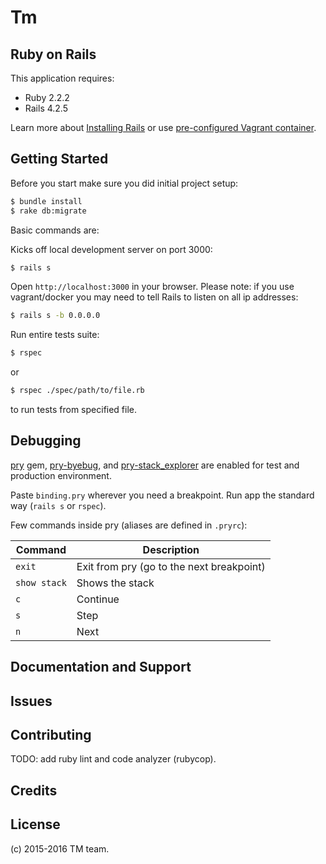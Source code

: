 Tm
================

Ruby on Rails
-------------

This application requires:

- Ruby 2.2.2
- Rails 4.2.5

Learn more about [Installing Rails](http://railsapps.github.io/installing-rails.html) or use [pre-configured Vagrant container](https://github.com/ro31337/just-ror).

Getting Started
---------------

Before you start make sure you did initial project setup:

```bash
$ bundle install
$ rake db:migrate
```

Basic commands are:

Kicks off local development server on port 3000:

```bash
$ rails s
```

Open `http://localhost:3000` in your browser. Please note: if you use vagrant/docker you may need to tell Rails to listen on all ip addresses:

```bash
$ rails s -b 0.0.0.0
```

Run entire tests suite:

```bash
$ rspec
```

or

```bash
$ rspec ./spec/path/to/file.rb
```

to run tests from specified file.

Debugging
---------

[pry](https://github.com/pry/pry) gem, [pry-byebug](https://github.com/deivid-rodriguez/byebug), and [pry-stack_explorer](https://github.com/pry/pry-stack_explorer) are enabled for test and production environment.

Paste `binding.pry` wherever you need a breakpoint. Run app the standard way (`rails s` or `rspec`).

Few commands inside pry (aliases are defined in `.pryrc`):

Command      | Description
-------------|-------------
`exit`       | Exit from pry (go to the next breakpoint)
`show stack` | Shows the stack
`c`          | Continue
`s`          | Step
`n`          | Next

Documentation and Support
-------------------------

Issues
-------------


Contributing
------------

TODO: add ruby lint and code analyzer (rubycop).

Credits
-------

License
-------

(c) 2015-2016 TM team.

